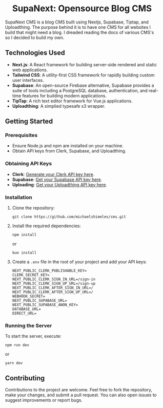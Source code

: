 <h1 align="center">SupaNext: Opensource Blog CMS</h1>

SupaNext CMS is a blog CMS built using Nextjs, Supabase, Tiptap, and Uploadthing. The purpose behind it is to have one CMS for all websites I build that might need a blog. I dreaded reading the docs of various CMS's so I decided to build my own.

## Technologies Used

- **Next.js**: A React framework for building server-side rendered and static web applications.
- **Tailwind CSS**: A utility-first CSS framework for rapidly building custom user interfaces.
- **Supabase**: An open-source Firebase alternative, Supabase provides a suite of tools including a PostgreSQL database, authentication, and real-time features for building modern applications.
- **TipTap**: A rich text editor framework for Vue.js applications.
- **Uploadthing**: A simplied typesafe s3 wrapper.

## Getting Started

### Prerequisites

- Ensure Node.js and npm are installed on your machine.
- Obtain API keys from Clerk, Supabase, and Uploadthing.

### Obtaining API Keys

- **Clerk**: [Generate your Clerk API key here](https://www.clerk.com/).
- **Supabase**: [Get your Supabase API key here](https://www.supabase.com).
- **Uploading**: [Get your Uploadthing API key here](https://www.uploadthing.com).

### Installation

1. Clone the repository:
    ```
    git clone https://github.com/michaelshimeles/cms.git
    ```
2. Install the required dependencies:
    ```
    npm install
    ```
    or
    ```
    bun install
    ```
3. Create a `.env` file in the root of your project and add your API keys:
    ```
    NEXT_PUBLIC_CLERK_PUBLISHABLE_KEY=
    CLERK_SECRET_KEY=
    NEXT_PUBLIC_CLERK_SIGN_IN_URL=/sign-in
    NEXT_PUBLIC_CLERK_SIGN_UP_URL=/sign-up
    NEXT_PUBLIC_CLERK_AFTER_SIGN_IN_URL=/
    NEXT_PUBLIC_CLERK_AFTER_SIGN_UP_URL=/
    WEBHOOK_SECRET=
    NEXT_PUBLIC_SUPABASE_URL=
    NEXT_PUBLIC_SUPABASE_ANON_KEY=
    DATABASE_URL=
    DIRECT_URL=    
    ```

### Running the Server

To start the server, execute:
```
npm run dev
```
or
```
yarn dev
```


## Contributing

Contributions to the project are welcome. Feel free to fork the repository, make your changes, and submit a pull request. You can also open issues to suggest improvements or report bugs.
